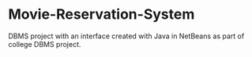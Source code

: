 # Movie-Reservation-System
 DBMS project with an interface created with Java in NetBeans as part of college DBMS project.
